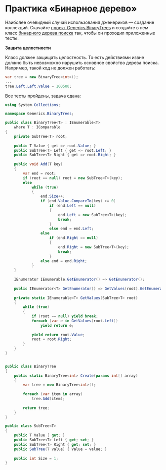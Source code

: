 # Практика «Бинарное дерево»

Наиболее очевидный случай использования дженериков — создание коллекций. Скачайте [проект Generics.BinaryTrees](Generics.BinaryTrees.zip) и создайте в нем класс [бинарного дерева поиска](https://ru.wikipedia.org/wiki/%D0%94%D0%B2%D0%BE%D0%B8%D1%87%D0%BD%D0%BE%D0%B5_%D0%B4%D0%B5%D1%80%D0%B5%D0%B2%D0%BE_%D0%BF%D0%BE%D0%B8%D1%81%D0%BA%D0%B0) так, чтобы он проходил приложенные тесты.

**Защита целостности**

Класс должен защищать целостность. То есть действиями извне должно быть невозможно нарушить основное свойство дерева поиска. Например, такой код не должен работать:

```cs
var tree = new BinaryTree<int>();
...
tree.Left.Left.Value = 100500;
```

Все тесты пройдены, задача сдана:
```cs
using System.Collections;

namespace Generics.BinaryTrees;

public class BinaryTree<T> : IEnumerable<T>
    where T : IComparable
{
    private SubTree<T> root;
    
    public T Value { get => root.Value; }
    public SubTree<T> Left { get => root.Left; }
    public SubTree<T> Right { get => root.Right; }
    
    public void Add(T key)
    {
        var end = root;
        if (root == null) root = new SubTree<T>(key);
        else
            while (true)
            {
                end.Size++;
                if (end.Value.CompareTo(key) >= 0)
                    if (end.Left == null)
                    {
                        end.Left = new SubTree<T>(key);
                        break;
                    }
                    else end = end.Left;
                else
                    if (end.Right == null)
                    {
                        end.Right = new SubTree<T>(key);
                        break;
                    }
                else end = end.Right;
            }
    }
    
    IEnumerator IEnumerable.GetEnumerator() => GetEnumerator();
    
    public IEnumerator<T> GetEnumerator() => GetValues(root).GetEnumerator();
    
    private static IEnumerable<T> GetValues(SubTree<T> root)
    {
        while (true)
        {
            if (root == null) yield break;
            foreach (var e in GetValues(root.Left))
                yield return e;
    
            yield return root.Value;
            root = root.Right;
        }
    }
}


public class BinaryTree
{
    public static BinaryTree<int> Create(params int[] array)
    {
        var tree = new BinaryTree<int>();
    
        foreach (var item in array)
            tree.Add(item);
    
        return tree;
    }
}

public class SubTree<T>
{
    public T Value { get; }
    public SubTree<T> Left { get; set; }
    public SubTree<T> Right { get; set; }
    public SubTree(T value) { Value = value; }
    
    public int Size = 1;
}
```
